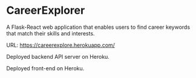 # CareerExplorer

A Flask-React web application that enables users to find career keywords that match their skills and interests.

URL: https://careerexplore.herokuapp.com/

Deployed backend API server on Heroku.

Deployed front-end on Heroku.
